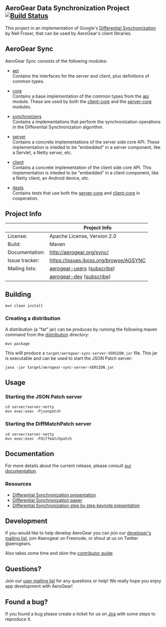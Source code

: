 ## AeroGear Data Synchronization Project [![Build Status](https://travis-ci.org/aerogear/aerogear-sync-server.png)](https://travis-ci.org/aerogear/aerogear-sync-server)
This project in an implementation of Google's [Differential Synchonrization](http://research.google.com/pubs/pub35605.html) 
by Neil Fraser, that can be used by AeroGear's client libraries.

## AeroGear Sync
AeroGear Sync consists of the following modules:

* [api](./api)  
Contains the interfaces for the server and client, plus definitions of common types.

* [core](./core)  
Contains a base implementation of the common types from the [api](./api) module. These are used by both the
[client-core](./client-core) and the [server-core](./server-core) modules.

* [synchronizers](./synchronizers)  
Contains a implementations that perform the synchronization operations in the Differential Synchronization algorithm.

* [server](./server)  
Contains a concrete implementations of the server side core API. These implementation is inteded to be "embedded" in a server
component, like a Servlet, a Netty server, etc.

* [client](./client)  
Contains a concrete implementation of the client side core API. This implementation is inteded to be "embedded" in a client
component, like a Netty client, an Android device, etc.

* [itests](./itests)  
Contains tests that use both the [server-core](./server-core) and [client-core](./client-core) in cooperation.

## Project Info

|                 | Project Info  |
| --------------- | ------------- |
| License:        | Apache License, Version 2.0  |
| Build:          | Maven  |
| Documentation:  | http://aerogear.org/sync/  |
| Issue tracker:  | https://issues.jboss.org/browse/AGSYNC  |
| Mailing lists:  | [aerogear-users](http://aerogear-users.1116366.n5.nabble.com/) ([subscribe](https://lists.jboss.org/mailman/listinfo/aerogear-users))  |
|                 | [aerogear-dev](http://aerogear-dev.1069024.n5.nabble.com/) ([subscribe](https://lists.jboss.org/mailman/listinfo/aerogear-dev))  |


## Building

    mvn clean install

### Creating a distribution
A distribution (a "fat" jar) can be produces by running the following maven command from the [distribution](./distribution)
directory:

    mvn package

This willl produce a ```target/aerogear-sync-server-VERSION.jar``` file. This jar is executable and can be used to start
the JSON Patch server:

    java -jar target/aerogear-sync-server-VERSION.jar

## Usage

### Starting the JSON Patch server

    cd server/server-netty
    mvn exec:exec -Pjsonpatch
    
### Starting the DiffMatchPatch server

    cd server/server-netty
    mvn exec:exec -Pdiffmatchpatch

## Documentation

For more details about the current release, please consult [our documentation](http://aerogear.org/sync).

### Resources
* [Differential Synchronization presentation](https://www.youtube.com/watch?v=S2Hp_1jqpY8)
* [Differential Synchronization paper](http://research.google.com/pubs/pub35605.html)
* [Differential Synchronization step by step keynote presentation](https://www.icloud.com/iw/#keynote/BAKHgqmqd5ETPe9ebKyBhSINoBo1QHaNPYeF/diffsync)

## Development

If you would like to help develop AeroGear you can join our [developer's mailing list](https://lists.jboss.org/mailman/listinfo/aerogear-dev), join #aerogear on Freenode, or shout at us on Twitter @aerogears.

Also takes some time and skim the [contributor guide](http://aerogear.org/docs/guides/Contributing/)

## Questions?

Join our [user mailing list](https://lists.jboss.org/mailman/listinfo/aerogear-users) for any questions or help! We really hope you enjoy app development with AeroGear!

## Found a bug?

If you found a bug please create a ticket for us on [Jira](https://issues.jboss.org/browse/AGSYNC) with some steps to reproduce it.

